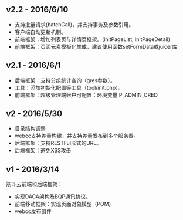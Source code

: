 ## v2.2 - 2016/6/10

- 支持批量请求(batchCall)，并支持事务及参数引用。
- 客户端自动更新机制。
- 前端框架：增加列表页与详情页框架。(initPageList, initPageDetail)
- 前端框架：页面元素模板化生成，建议使用函数setFormData或juicer库

## v2.1 - 2016/6/1

- 后端框架：支持分组统计查询（gres参数）。
- 工具：添加初始化配置等工具（tool/init.php）。
- 前端框架：超级管理端帐户可配置：环境变量 P_ADMIN_CRED

## v2 - 2016/5/30

- 目录结构调整
- webcc支持差量构建，并支持差量发布到多个服务器。
- 后端框架：支持RESTFul形式的URL。
- 后端框架：避免XSS攻击

## v1 - 2016/3/14

筋斗云前端和后端框架：

- 实现DACA架构及BQP通讯协议。
- 前端移动框架：实现页面对象模型（POM）
- webcc发布组件

